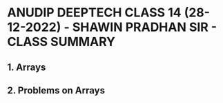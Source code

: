 # ANUDIP DEEPTECH CLASS 14 (28-12-2022) - SHAWIN PRADHAN SIR - CLASS SUMMARY

## 1. Arrays

## 2. Problems on Arrays